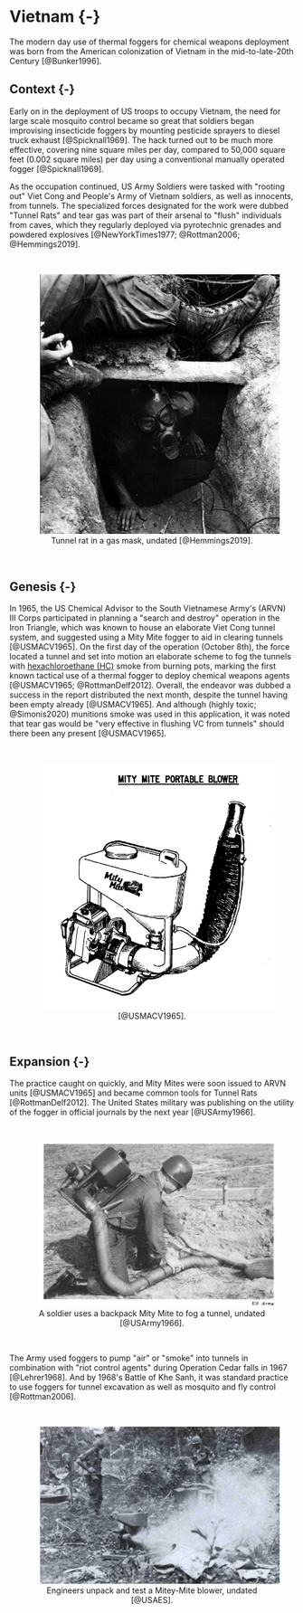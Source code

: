 
# Vietnam {-}

The modern day use of thermal foggers for chemical weapons deployment was born from the American colonization of Vietnam in the mid-to-late-20th Century [@Bunker1996]. 

## Context {-}

Early on in the deployment of US troops to occupy Vietnam, the need for large scale mosquito control became so great that soldiers began improvising insecticide foggers by mounting pesticide sprayers to diesel truck exhaust [@Spicknall1969]. 
The hack turned out to be much more effective, covering nine square miles per day, compared to 50,000 square feet (0.002 square miles) per day using a conventional manually operated fogger [@Spicknall1969].

As the occupation continued, US Army Soldiers were tasked with "rooting out" Viet Cong and People's Army of Vietnam soldiers, as well as innocents, from tunnels.
The specialized forces designated for the work were dubbed "Tunnel Rats" and tear gas was part of their arsenal to "flush" individuals from caves, which they regularly deployed via pyrotechnic grenades and powdered explosives [@NewYorkTimes1977; @Rottman2006; @Hemmings2019].

<br>
<div style="text-align: center;">
  <figure>
    <img src="img/rat_mask.png" width="500" alt="B/W image. Open trench at bottom, center. Pipe runs across trench and into the dirt on either side. Person in gas mask crouched below pipe looking up and forward. Leg in pants and lace up boot stretched over trench leaning against right edge. Other leg and boot partially visible on left. Hand holding lit cigarette resting on foot on left." style="margin: 0 1em 0 1em" />
    <figcaption>
      Tunnel rat in a gas mask, undated [@Hemmings2019].
    </figcaption>
  </figure>
</div>
<br>

## Genesis {-}

In 1965, the US Chemical Advisor to the South Vietnamese Army's (ARVN) III Corps participated in planning a "search and destroy" operation in the Iron Triangle, which was known to house an elaborate Viet Cong tunnel system, and suggested using a Mity Mite fogger to aid in clearing tunnels [@USMACV1965].
On the first day of the operation (October 8th), the force located a tunnel and set into motion an elaborate scheme to fog the tunnels with [hexachloroethane (HC)](/hc) smoke from burning pots, marking the first known tactical use of a thermal fogger to deploy chemical weapons agents [@USMACV1965; @RottmanDelf2012].
Overall, the endeavor was dubbed a success in the report distributed the next month, despite the tunnel having been empty already [@USMACV1965].
And although (highly toxic; @Simonis2020) munitions smoke was used in this application, it was noted that tear gas would be "very effective in flushing VC from tunnels" should there been any present [@USMACV1965]. 

<br>
<div style="text-align: center;">
  <figure>
    <img src="img/mity_mite.jpg" width="500" alt="Technical rendering sketch of a tank with the words Mity Mite on the side. Funnel on bottom of tank leads to exhaust hose below and pipe on bottom of tank has small flexible hose attaching to exhaust hose as well. Exhaust hose comes from below and curves upward to the right. Below the tanks and attached by a frame is a small motor." style="margin: 0 1em 0 1em" />
    <figcaption>
      [@USMACV1965].
    </figcaption>
  </figure>
</div>
<br>


## Expansion {-}

The practice caught on quickly, and Mity Mites were soon issued to ARVN units [@USMACV1965] and became common tools for Tunnel Rats [@RottmanDelf2012].
The United States military was publishing on the utility of the fogger in official journals by the next year [@USArmy1966].

<br>
<div style="text-align: center;">
  <figure>
    <img src="img/mighty_mite.png" width="500" alt="B/W image in a dirt field. Helmeted soldier on one knee with tank strapped on back. Lifting a board with left hand and holding an exhaust tube from the tank under the board with right hand." style="margin: 0 1em 0 1em" />
    <figcaption>
      A soldier uses a backpack Mity Mite to fog a tunnel, undated [@USArmy1966].
    </figcaption>
  </figure>
</div>
<br>

The Army used foggers to pump "air" or "smoke" into tunnels in combination with "riot control agents" during Operation Cedar falls in 1967 [@Lehrer1968]. 
And by 1968's Battle of Khe Sanh, it was standard practice to use foggers for tunnel excavation as well as mosquito and fly control [@Rottman2006]. 

<br>
<div style="text-align: center;">
  <figure>
    <img src="img/unpack_test.jpg" width="500" alt="Engineers unpack and test a Mitey-Mite blower in the Vietnamese jungle" style="margin: 0 1em 0 1em" />
    <figcaption>
      Engineers unpack and test a Mitey-Mite blower, undated [@USAES].
    </figcaption>
  </figure>
</div>
<br>


